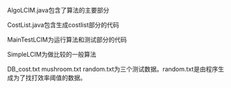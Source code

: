 AlgoLCIM.java包含了算法的主要部分

CostList.java包含生成costlist部分的代码

MainTestLCIM为运行算法和测试部分的代码

SimpleLCIM为做比较的一般算法

DB_cost.txt mushroom.txt random.txt为三个测试数据。random.txt是由程序生成为了找打效率阈值的数据。